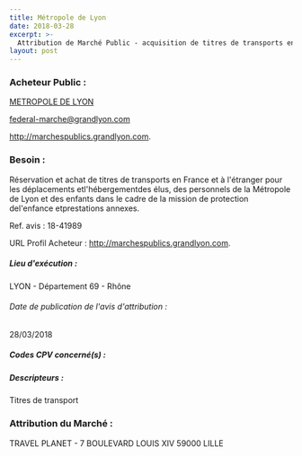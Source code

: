 ```yaml
---
title: Métropole de Lyon
date: 2018-03-28
excerpt: >-
  Attribution de Marché Public - acquisition de titres de transports en france et à l'étranger pour les déplacements et l'hébergement des élus, des personnels de la métropole de lyon et prestations annexes
layout: post
---
```


### Acheteur Public : 
<a href="/acheteur-133/siren-200046977"> METROPOLE DE LYON</a><br/>



federal-marche@grandlyon.com


http://marchespublics.grandlyon.com.
### Besoin :

Réservation et achat de titres de transports en France et à l'étranger pour les déplacements etl'hébergementdes élus, des personnels de la Métropole de Lyon et des enfants dans le cadre de la mission de protection del'enfance etprestations annexes.

Ref. avis : 18-41989

URL Profil Acheteur : http://marchespublics.grandlyon.com.

##### Lieu d'exécution :

LYON - Département 69 - Rhône

###### Date de publication de l'avis d'attribution : 
28/03/2018

##### Codes CPV concerné(s) :

##### Descripteurs :
Titres de transport <br/>

### Attribution du Marché :
TRAVEL PLANET - 7 BOULEVARD LOUIS XIV 59000 LILLE <br/>
